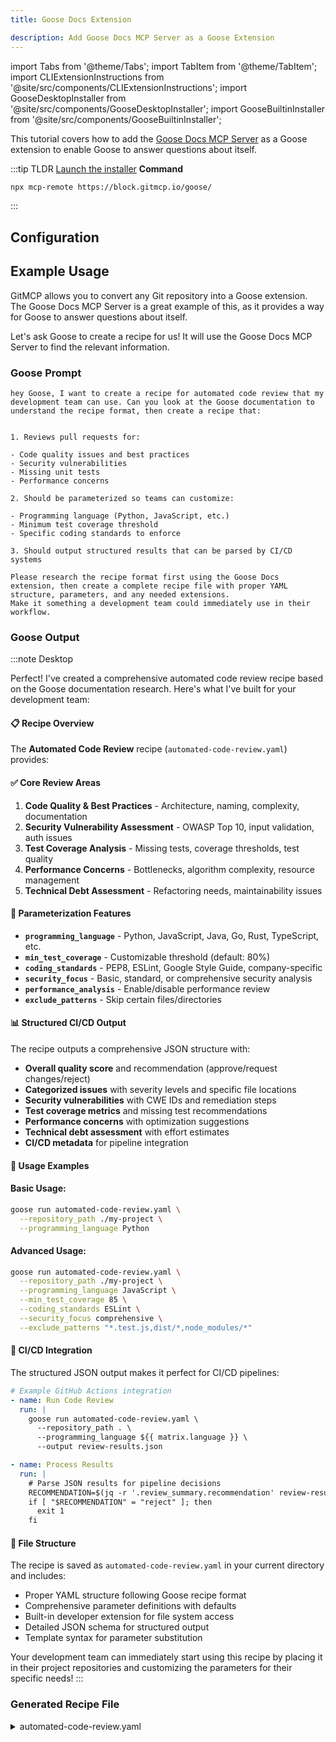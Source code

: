 ```yaml
---
title: Goose Docs Extension

description: Add Goose Docs MCP Server as a Goose Extension
---
```


import Tabs from '@theme/Tabs';
import TabItem from '@theme/TabItem';
import CLIExtensionInstructions from '@site/src/components/CLIExtensionInstructions';
import GooseDesktopInstaller from '@site/src/components/GooseDesktopInstaller';
import GooseBuiltinInstaller from '@site/src/components/GooseBuiltinInstaller';



This tutorial covers how to add the [Goose Docs MCP Server](https://github.com/idosal/git-mcp) as a Goose extension to enable Goose to answer questions about itself.

:::tip TLDR
<Tabs groupId="interface">
  <TabItem value="ui" label="Goose Desktop" default>
  [Launch the installer](goose://extension?cmd=npx&arg=mcp-remote&arg=https%3A%2F%2Fblock.gitmcp.io%2Fgoose%2F&id=goose-docs&name=Goose%20Docs&description=gitmcp%20for%20Goose%20documentation)
  </TabItem>
  <TabItem value="cli" label="Goose CLI">
  **Command**
  ```sh
  npx mcp-remote https://block.gitmcp.io/goose/
  ```
  </TabItem>
</Tabs>
:::

## Configuration

<Tabs groupId="interface">
  <TabItem value="ui" label="Goose Desktop" default>
    <GooseDesktopInstaller
      extensionId="goose-docs"
      extensionName="Goose Docs"
      extensionDescription="GitMCP for Goose documentation"
      command="npx"
      args={["mcp-remote", "https://block.gitmcp.io/goose/"]}
      cliCommand="npx mcp-remote https://block.gitmcp.io/goose/"
      timeout={300}
      note="Note that you'll need Node.js installed on your system to run this command, as it uses npx."
    />
 </TabItem>
  <TabItem value="cli" label="Goose CLI">
      <CLIExtensionInstructions
        name="Goose Docs"
        command="npx mcp-remote https://block.gitmcp.io/goose/"
        timeout={300}
      />
  </TabItem>
</Tabs>


## Example Usage
GitMCP allows you to convert any Git repository into a Goose extension. The Goose Docs MCP Server is a great example of this, as it provides a way for Goose to answer questions about itself.

Let's ask Goose to create a recipe for us! It will use the Goose Docs MCP Server to find the relevant information.


### Goose Prompt

```
hey Goose, I want to create a recipe for automated code review that my development team can use. Can you look at the Goose documentation to understand the recipe format, then create a recipe that:


1. Reviews pull requests for:

- Code quality issues and best practices
- Security vulnerabilities
- Missing unit tests
- Performance concerns

2. Should be parameterized so teams can customize:

- Programming language (Python, JavaScript, etc.)
- Minimum test coverage threshold
- Specific coding standards to enforce

3. Should output structured results that can be parsed by CI/CD systems

Please research the recipe format first using the Goose Docs extension, then create a complete recipe file with proper YAML structure, parameters, and any needed extensions. 
Make it something a development team could immediately use in their workflow.
```


### Goose Output

:::note Desktop

Perfect! I've created a comprehensive automated code review recipe based on the Goose documentation research. Here's what I've built for your development team:

#### 📋 Recipe Overview

The **Automated Code Review** recipe (`automated-code-review.yaml`) provides:

#### ✅ **Core Review Areas**
1. **Code Quality & Best Practices** - Architecture, naming, complexity, documentation
2. **Security Vulnerability Assessment** - OWASP Top 10, input validation, auth issues
3. **Test Coverage Analysis** - Missing tests, coverage thresholds, test quality
4. **Performance Concerns** - Bottlenecks, algorithm complexity, resource management
5. **Technical Debt Assessment** - Refactoring needs, maintainability issues

#### 🔧 **Parameterization Features**
- **`programming_language`** - Python, JavaScript, Java, Go, Rust, TypeScript, etc.
- **`min_test_coverage`** - Customizable threshold (default: 80%)
- **`coding_standards`** - PEP8, ESLint, Google Style Guide, company-specific
- **`security_focus`** - Basic, standard, or comprehensive security analysis
- **`performance_analysis`** - Enable/disable performance review
- **`exclude_patterns`** - Skip certain files/directories

#### 📊 **Structured CI/CD Output**
The recipe outputs a comprehensive JSON structure with:
- **Overall quality score** and recommendation (approve/request changes/reject)
- **Categorized issues** with severity levels and specific file locations
- **Security vulnerabilities** with CWE IDs and remediation steps
- **Test coverage metrics** and missing test recommendations
- **Performance concerns** with optimization suggestions
- **Technical debt assessment** with effort estimates
- **CI/CD metadata** for pipeline integration

#### 🚀 **Usage Examples**

#### Basic Usage:
```bash
goose run automated-code-review.yaml \
  --repository_path ./my-project \
  --programming_language Python
```

#### Advanced Usage:
```bash
goose run automated-code-review.yaml \
  --repository_path ./my-project \
  --programming_language JavaScript \
  --min_test_coverage 85 \
  --coding_standards ESLint \
  --security_focus comprehensive \
  --exclude_patterns "*.test.js,dist/*,node_modules/*"
```

#### 🔧 **CI/CD Integration**

The structured JSON output makes it perfect for CI/CD pipelines:

```yaml
# Example GitHub Actions integration
- name: Run Code Review
  run: |
    goose run automated-code-review.yaml \
      --repository_path . \
      --programming_language ${{ matrix.language }} \
      --output review-results.json

- name: Process Results
  run: |
    # Parse JSON results for pipeline decisions
    RECOMMENDATION=$(jq -r '.review_summary.recommendation' review-results.json)
    if [ "$RECOMMENDATION" = "reject" ]; then
      exit 1
    fi
```

#### 📁 **File Structure**

The recipe is saved as `automated-code-review.yaml` in your current directory and includes:
- Proper YAML structure following Goose recipe format
- Comprehensive parameter definitions with defaults
- Built-in developer extension for file system access
- Detailed JSON schema for structured output
- Template syntax for parameter substitution

Your development team can immediately start using this recipe by placing it in their project repositories and customizing the parameters for their specific needs!
:::

### Generated Recipe File
<details>
<summary>automated-code-review.yaml</summary>

```yaml
version: "1.0.0"
title: "Automated Code Review"
description: "Comprehensive automated code review for pull requests with customizable standards and structured CI/CD output"

instructions: |
  You are an expert code reviewer with deep knowledge of software engineering best practices, 
  security vulnerabilities, and testing methodologies. Your role is to perform a thorough 
  code review focusing on:
  
  1. Code Quality & Best Practices
  2. Security Vulnerabilities  
  3. Test Coverage Analysis
  4. Performance Concerns
  5. Maintainability Issues
  
  Always provide actionable feedback with specific examples and suggestions for improvement.
  Consider the specified programming language conventions and coding standards.

parameters:
  - key: repository_path
    input_type: string
    requirement: required
    description: "Path to the repository or pull request to review"
  
  - key: programming_language
    input_type: string
    requirement: required
    description: "Primary programming language (e.g., Python, JavaScript, Java, Go, Rust, TypeScript)"
  
  - key: min_test_coverage
    input_type: number
    requirement: optional
    default: 80
    description: "Minimum test coverage threshold percentage (0-100)"
  
  - key: coding_standards
    input_type: string
    requirement: optional
    default: "industry_standard"
    description: "Coding standards to enforce (e.g., PEP8, ESLint, Google Style Guide, company_specific)"
  
  - key: security_focus
    input_type: string
    requirement: optional
    default: "standard"
    description: "Security review depth (basic, standard, comprehensive)"
  
  - key: performance_analysis
    input_type: string
    requirement: optional
    default: "true"
    description: "Enable performance analysis (true/false)"
  
  - key: exclude_patterns
    input_type: string
    requirement: optional
    default: "*.md,*.txt,*.json,node_modules/*,vendor/*,.git/*"
    description: "Comma-separated patterns of files/directories to exclude from review"

extensions:
  - type: builtin
    name: developer
    timeout: 600
    bundled: true
    description: "Access to file system and shell commands for code analysis"

prompt: |
  Perform a comprehensive code review of the {{ programming_language }} codebase at {{ repository_path }}.
  
  ## Review Scope
  - Programming Language: {{ programming_language }}
  - Minimum Test Coverage: {{ min_test_coverage }}%
  - Coding Standards: {{ coding_standards }}
  - Security Focus: {{ security_focus }}
  - Performance Analysis: {{ performance_analysis }}
  - Exclude Patterns: {{ exclude_patterns }}
  
  ## Analysis Requirements
  
  ### 1. Code Quality & Best Practices
  - Review code structure, organization, and architecture
  - Check adherence to {{ coding_standards }} standards
  - Identify code smells, anti-patterns, and technical debt
  - Evaluate naming conventions, documentation, and readability
  - Check for proper error handling and logging
  
  ### 2. Security Vulnerability Assessment
  {% if security_focus == "comprehensive" %}
  Perform comprehensive security analysis including:
  - OWASP Top 10 vulnerabilities
  - Input validation and sanitization
  - Authentication and authorization flaws
  - Cryptographic implementations
  - Dependency vulnerabilities
  - Information disclosure risks
  {% elif security_focus == "standard" %}
  Perform standard security review:
  - Common vulnerability patterns
  - Input validation issues
  - Authentication/authorization problems
  - Basic cryptographic concerns
  {% else %}
  Perform basic security check:
  - Obvious security anti-patterns
  - Hardcoded credentials
  - Basic input validation
  {% endif %}
  
  ### 3. Test Coverage Analysis
  - Analyze existing test files and coverage
  - Identify missing unit tests for critical functions
  - Check for integration and end-to-end test gaps
  - Evaluate test quality and maintainability
  - Verify test coverage meets {{ min_test_coverage }}% threshold
  
  ### 4. Performance Concerns
  {% if performance_analysis == "true" %}
  - Identify potential performance bottlenecks
  - Review algorithm complexity and efficiency
  - Check for memory leaks and resource management
  - Analyze database queries and data access patterns
  - Review caching strategies and optimization opportunities
  {% endif %}
  
  ### 5. Maintainability & Technical Debt
  - Assess code complexity and maintainability
  - Identify areas needing refactoring
  - Check for proper separation of concerns
  - Evaluate dependency management
  - Review documentation completeness
  
  ## Output Requirements
  Provide structured analysis that can be parsed by CI/CD systems, including:
  - Overall quality score and recommendation
  - Categorized issues with severity levels
  - Specific file locations and line numbers
  - Actionable remediation steps
  - Test coverage metrics and missing test recommendations
  - Security findings with risk assessments

response:
  json_schema:
    type: object
    properties:
      review_summary:
        type: object
        properties:
          overall_score:
            type: number
            minimum: 0
            maximum: 100
            description: "Overall code quality score (0-100)"
          recommendation:
            type: string
            enum: ["approve", "approve_with_suggestions", "request_changes", "reject"]
            description: "Review recommendation for CI/CD pipeline"
          total_issues:
            type: number
            description: "Total number of issues found"
          critical_issues:
            type: number
            description: "Number of critical/blocking issues"
        required: ["overall_score", "recommendation", "total_issues", "critical_issues"]
      
      code_quality:
        type: object
        properties:
          score:
            type: number
            minimum: 0
            maximum: 100
            description: "Code quality score"
          issues:
            type: array
            items:
              type: object
              properties:
                severity:
                  type: string
                  enum: ["critical", "major", "minor", "info"]
                category:
                  type: string
                  enum: ["architecture", "naming", "complexity", "documentation", "best_practices"]
                file_path:
                  type: string
                  description: "Relative path to the file"
                line_number:
                  type: number
                  description: "Line number where issue occurs"
                description:
                  type: string
                  description: "Description of the issue"
                suggestion:
                  type: string
                  description: "Suggested fix or improvement"
              required: ["severity", "category", "file_path", "description", "suggestion"]
        required: ["score", "issues"]
      
      security_analysis:
        type: object
        properties:
          risk_score:
            type: number
            minimum: 0
            maximum: 100
            description: "Security risk score (0=low risk, 100=high risk)"
          vulnerabilities:
            type: array
            items:
              type: object
              properties:
                severity:
                  type: string
                  enum: ["critical", "high", "medium", "low"]
                type:
                  type: string
                  description: "Type of vulnerability (e.g., SQL Injection, XSS, etc.)"
                file_path:
                  type: string
                line_number:
                  type: number
                description:
                  type: string
                impact:
                  type: string
                  description: "Potential impact of the vulnerability"
                remediation:
                  type: string
                  description: "Steps to fix the vulnerability"
                cwe_id:
                  type: string
                  description: "Common Weakness Enumeration ID if applicable"
              required: ["severity", "type", "file_path", "description", "impact", "remediation"]
        required: ["risk_score", "vulnerabilities"]
      
      test_coverage:
        type: object
        properties:
          current_coverage:
            type: number
            minimum: 0
            maximum: 100
            description: "Current test coverage percentage"
          meets_threshold:
            type: boolean
            description: "Whether coverage meets the minimum threshold"
          missing_tests:
            type: array
            items:
              type: object
              properties:
                file_path:
                  type: string
                function_name:
                  type: string
                line_number:
                  type: number
                priority:
                  type: string
                  enum: ["critical", "high", "medium", "low"]
                test_type:
                  type: string
                  enum: ["unit", "integration", "end_to_end"]
                description:
                  type: string
                  description: "Description of what should be tested"
              required: ["file_path", "function_name", "priority", "test_type", "description"]
          test_quality_issues:
            type: array
            items:
              type: object
              properties:
                file_path:
                  type: string
                issue:
                  type: string
                suggestion:
                  type: string
              required: ["file_path", "issue", "suggestion"]
        required: ["current_coverage", "meets_threshold", "missing_tests", "test_quality_issues"]
      
      performance_analysis:
        type: object
        properties:
          concerns:
            type: array
            items:
              type: object
              properties:
                severity:
                  type: string
                  enum: ["critical", "major", "minor"]
                type:
                  type: string
                  enum: ["algorithm_complexity", "memory_leak", "database_query", "resource_management", "caching"]
                file_path:
                  type: string
                line_number:
                  type: number
                description:
                  type: string
                impact:
                  type: string
                  description: "Performance impact description"
                optimization:
                  type: string
                  description: "Suggested optimization"
              required: ["severity", "type", "file_path", "description", "impact", "optimization"]
        required: ["concerns"]
      
      technical_debt:
        type: object
        properties:
          debt_score:
            type: number
            minimum: 0
            maximum: 100
            description: "Technical debt score (0=low debt, 100=high debt)"
          refactoring_suggestions:
            type: array
            items:
              type: object
              properties:
                priority:
                  type: string
                  enum: ["critical", "high", "medium", "low"]
                area:
                  type: string
                  enum: ["architecture", "code_duplication", "complexity", "dependencies", "documentation"]
                file_path:
                  type: string
                description:
                  type: string
                effort_estimate:
                  type: string
                  enum: ["small", "medium", "large"]
                business_impact:
                  type: string
              required: ["priority", "area", "file_path", "description", "effort_estimate"]
        required: ["debt_score", "refactoring_suggestions"]
      
      ci_cd_metadata:
        type: object
        properties:
          review_timestamp:
            type: string
            description: "ISO timestamp of when review was performed"
          reviewer:
            type: string
            description: "Goose automated code review"
          language:
            type: string
            description: "Programming language reviewed"
          standards_applied:
            type: string
            description: "Coding standards that were applied"
          files_reviewed:
            type: number
            description: "Number of files reviewed"
          lines_of_code:
            type: number
            description: "Total lines of code reviewed"
        required: ["review_timestamp", "reviewer", "language", "standards_applied", "files_reviewed"]
    
    required: [
      "review_summary", 
      "code_quality", 
      "security_analysis", 
      "test_coverage", 
      "performance_analysis", 
      "technical_debt", 
      "ci_cd_metadata"
    ]

```

</details>